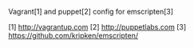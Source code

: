 Vagrant[1] and puppet[2] config for emscripten[3]

[1] http://vagrantup.com
[2] http://puppetlabs.com
[3] https://github.com/kripken/emscripten/
